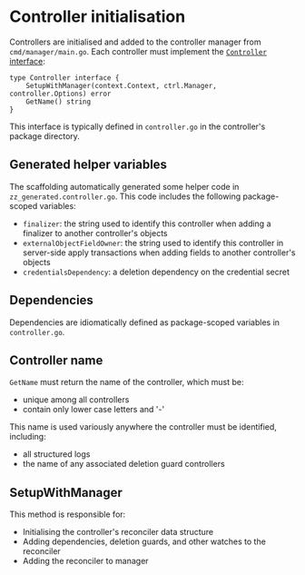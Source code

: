 # Controller initialisation

Controllers are initialised and added to the controller manager from `cmd/manager/main.go`. Each controller must implement the [`Controller` interface](godoc/generic-interfaces.md/#Controller):

```golang
type Controller interface {
	SetupWithManager(context.Context, ctrl.Manager, controller.Options) error
	GetName() string
}
```

This interface is typically defined in `controller.go` in the controller's package directory.

## Generated helper variables

The scaffolding automatically generated some helper code in `zz_generated.controller.go`. This code includes the following package-scoped variables:

* `finalizer`: the string used to identify this controller when adding a finalizer to another controller's objects
* `externalObjectFieldOwner`: the string used to identify this controller in server-side apply transactions when adding fields to another controller's objects
* `credentialsDependency`: a deletion dependency on the credential secret

## Dependencies

Dependencies are idiomatically defined as package-scoped variables in `controller.go`.

## Controller name

`GetName` must return the name of the controller, which must be:

* unique among all controllers
* contain only lower case letters and '-'

This name is used variously anywhere the controller must be identified, including:

* all structured logs
* the name of any associated deletion guard controllers

## SetupWithManager

This method is responsible for:

* Initialising the controller's reconciler data structure
* Adding dependencies, deletion guards, and other watches to the reconciler
* Adding the reconciler to manager
